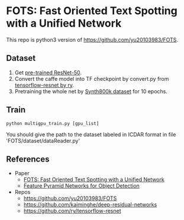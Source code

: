 # FOTS: Fast Oriented Text Spotting with a Unified Network

This repo is python3 version of https://github.com/yu20103983/FOTS.

## Dataset
1. Get [pre-trained ResNet-50](https://onedrive.live.com/?authkey=%21AAFW2-FVoxeVRck&id=4006CBB8476FF777%2117887&cid=4006CBB8476FF777).<br>
2. Convert the caffe model into TF checkpoint by convert.py from [tensorflow-resnet
 by ry](https://github.com/ry/tensorflow-resnet).<br>
3. Pretraining the whole net by [Synth800k dataset](https://www.robots.ox.ac.uk/~vgg/data/scenetext/) for 10 epochs.<br>

## Train

`python multigpu_train.py [gpu_list]`

You should give the path to the dataset labeled in ICDAR format in file 'FOTS/dataset/dataReader.py'

## References
- Paper
  - [FOTS: Fast Oriented Text Spotting with a Unified Network](https://arxiv.org/pdf/1801.01671.pdf)<br>
  - [Feature Pyramid Networks for Object Detection](https://arxiv.org/pdf/1612.03144.pdf)<br>
- Repos
  - https://github.com/yu20103983/FOTS<br>
  - https://github.com/kaiminghe/deep-residual-networks<br>
  - https://github.com/ry/tensorflow-resnet<br>
